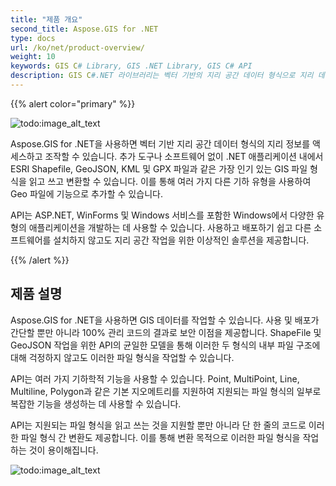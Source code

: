 ```yaml
---
title: "제품 개요"
second_title: Aspose.GIS for .NET
type: docs
url: /ko/net/product-overview/
weight: 10
keywords: GIS C# Library, GIS .NET Library, GIS C# API
description: GIS C#.NET 라이브러리는 벡터 기반의 지리 공간 데이터 형식으로 지리 데이터를 검색하고 편집하는 데 사용할 수 있습니다. ESRI Shapefile, GeoJSON, KML 및 GPX 파일과 같은 대부분의 주요 GIS 파일 형식을 추가 도구나 소프트웨어 없이 .NET 애플리케이션 내에서 읽고 쓰고 변환할 수 있습니다. API는 Point, MultiPoint, Line, Multiline 및 Polygon과 같은 기본 지오메트리를 지원하며 이를 사용하여 지원되는 파일 형식으로 복잡한 기능을 구성할 수 있습니다.
---
```


{{% alert color="primary" %}} 

![todo:image_alt_text](product-overview_1)

Aspose.GIS for .NET을 사용하면 벡터 기반 지리 공간 데이터 형식의 지리 정보를 액세스하고 조작할 수 있습니다. 추가 도구나 소프트웨어 없이 .NET 애플리케이션 내에서 ESRI Shapefile, GeoJSON, KML 및 GPX 파일과 같은 가장 인기 있는 GIS 파일 형식을 읽고 쓰고 변환할 수 있습니다. 이를 통해 여러 가지 다른 기하 유형을 사용하여 Geo 파일에 기능으로 추가할 수 있습니다. 

API는 ASP.NET, WinForms 및 Windows 서비스를 포함한 Windows에서 다양한 유형의 애플리케이션을 개발하는 데 사용할 수 있습니다. 사용하고 배포하기 쉽고 다른 소프트웨어를 설치하지 않고도 지리 공간 작업을 위한 이상적인 솔루션을 제공합니다.

{{% /alert %}} 
## **제품 설명**
Aspose.GIS for .NET을 사용하면 GIS 데이터를 작업할 수 있습니다. 사용 및 배포가 간단할 뿐만 아니라 100% 관리 코드의 결과로 보안 이점을 제공합니다. ShapeFile 및 GeoJSON 작업을 위한 API의 균일한 모델을 통해 이러한 두 형식의 내부 파일 구조에 대해 걱정하지 않고도 이러한 파일 형식을 작업할 수 있습니다.

API는 여러 가지 기하학적 기능을 사용할 수 있습니다. Point, MultiPoint, Line, Multiline, Polygon과 같은 기본 지오메트리를 지원하여 지원되는 파일 형식의 일부로 복잡한 기능을 생성하는 데 사용할 수 있습니다.

API는 지원되는 파일 형식을 읽고 쓰는 것을 지원할 뿐만 아니라 단 한 줄의 코드로 이러한 파일 형식 간 변환도 제공합니다. 이를 통해 변환 목적으로 이러한 파일 형식을 작업하는 것이 용이해집니다.

![todo:image_alt_text](product-overview_2.png)
